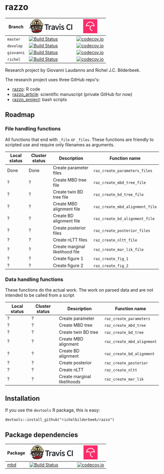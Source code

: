 # razzo

Branch|[![Travis CI logo](pics/TravisCI.png)](https://travis-ci.org)|[![Codecov logo](pics/Codecov.png)](https://www.codecov.io)
---|---|---
`master`|[![Build Status](https://travis-ci.org/richelbilderbeek/razzo.svg?branch=master)](https://travis-ci.org/richelbilderbeek/razzo) | [![codecov.io](https://codecov.io/github/richelbilderbeek/razzo/coverage.svg?branch=master)](https://codecov.io/github/richelbilderbeek/razzo?branch=master)
`develop`|[![Build Status](https://travis-ci.org/richelbilderbeek/razzo.svg?branch=develop)](https://travis-ci.org/richelbilderbeek/razzo) | [![codecov.io](https://codecov.io/github/richelbilderbeek/razzo/coverage.svg?branch=develop)](https://codecov.io/github/richelbilderbeek/razzo?branch=develop)
`giovanni`|[![Build Status](https://travis-ci.org/richelbilderbeek/razzo.svg?branch=giovanni)](https://travis-ci.org/richelbilderbeek/razzo) | [![codecov.io](https://codecov.io/github/richelbilderbeek/razzo/coverage.svg?branch=giovanni)](https://codecov.io/github/richelbilderbeek/razzo?branch=giovanni)
`richel`|[![Build Status](https://travis-ci.org/richelbilderbeek/razzo.svg?branch=richel)](https://travis-ci.org/richelbilderbeek/razzo) | [![codecov.io](https://codecov.io/github/richelbilderbeek/razzo/coverage.svg?branch=richel)](https://codecov.io/github/richelbilderbeek/razzo?branch=richel)

Research project by Giovanni Laudanno and Richel J.C. Bilderbeek.

The research project uses three GitHub repo's:

 * [razzo](https://github.com/richelbilderbeek/razzo): R code
 * [razzo_article](https://github.com/richelbilderbeek/razzo_article): scientific manuscript (private GitHub for now)
 * [razzo_project](https://github.com/richelbilderbeek/razzo_project): bash scripts

## Roadmap

### File handling functions

All functions that end with `_file` or `_files`.
These functions are friendly to scripted use and
require only filenames as arguments.

Local status|Cluster status|Description|Function name
---|---|---|---
Done|Done|Create parameter files|`raz_create_parameters_files`
?|?|Create MBD tree file|`raz_create_mbd_tree_file`
?|?|Create twin BD tree file|`raz_create_bd_tree_file`
?|?|Create MBD alignment file|`raz_create_mbd_alignment_file`
?|?|Create BD alignment file|`raz_create_bd_alignment_file`
?|?|Create posterior files|`raz_create_posterior_files`
?|?|Create nLTT files|`raz_create_nltt_file`
?|?|Create marginal likelihood file|`raz_create_mar_lik_file`
?|?|Create figure 1|`raz_create_fig_1`
?|?|Create figure 2|`raz_create_fig_2`

### Data handling functions

These functions do the actual work. The work on parsed data
and are not intended to be called from a script

Local status|Cluster status|Description|Function name
---|---|---|---
?|?|Create parameter|`raz_create_parameters`
?|?|Create MBD tree|`raz_create_mbd_tree`
?|?|Create twin BD tree|`raz_create_bd_tree`
?|?|Create MBD alignment|`raz_create_mbd_alignment`
?|?|Create BD alignment|`raz_create_bd_alignment`
?|?|Create posterior|`raz_create_posterior`
?|?|Create nLTT|`raz_create_nltt`
?|?|Create marginal likelihoods|`raz_create_mar_lik`

## Installation

If you use the `devtools` R package, this is easy:

```
devtools::install_github("richelbilderbeek/razzo")
```

## Package dependencies

Package|[![Travis CI logo](pics/TravisCI.png)](https://travis-ci.org)|[![Codecov logo](pics/Codecov.png)](https://www.codecov.io)
---|---|---
[mbd](https://github.com/Giappo/mbd)|[![Build Status](https://travis-ci.org/Giappo/mbd.svg?branch=master)](https://travis-ci.org/Giappo/mbd)|[![codecov.io](https://codecov.io/github/Giappo/mbd/coverage.svg?branch=master)](https://codecov.io/github/Giappo/mbd/branch/master)

